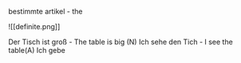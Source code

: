bestimmte artikel - the 

![[definite.png]]


Der Tisch ist groß - The table is big (N)
Ich sehe den Tich - I see the table(A)
Ich gebe 